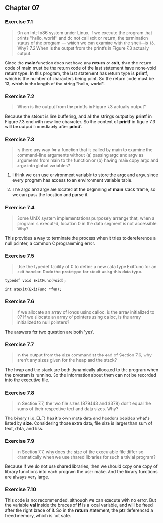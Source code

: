 ## Chapter 07

### Exercise 7.1

> On an Intel x86 system under Linux, if we execute the program that prints ‘‘hello, world’’ and do not call exit or return, the termination status of the program — which we can examine with the shell—is 13. Why? 7.2 When is the output from the printfs in Figure 7.3 actually output.

Since the **main** function does not have any **return** or **exit**, then the return code of main must be the return code of the last statement have none-void return type. In this program, the last statement has return type is **printf**, which is the number of characters being print. So the return code must be 13, which is the length of the string "hello, world".

### Exercise 7.2

> When is the output from the printfs in Figure 7.3 actually output?

Because the stdout is line buffering, and all the strings output by **printf** in Figure 7.3 end with new line character. So the content of **printf** in figure 7.3 will be output immediately after **printf**.

### Exercise 7.3

> Is there any way for a function that is called by main to examine the command-line arguments without (a) passing argc and argv as arguments from main to the function or (b) having main copy argc and argv into global variables?

1. I think we can use environment variable to store the argc and argv, since every program has access to an environment variable table.

2. The argc and argv are located at the beginning of **main** stack frame, so we can pass the location and parse it.

### Exercise 7.4

> Some UNIX system implementations purposely arrange that, when a program is executed, location 0 in the data segment is not accessible. Why?

This provides a way to terminate the process when it tries to dereference a null pointer, a common C programming error.


### Exercise 7.5

> Use the typedef facility of C to define a new data type Exitfunc for an exit handler. Redo the prototype for atexit using this data type.

	typedef void ExitFunc(void);
	
	int atexit(ExitFunc *fun);

### Exercise 7.6

> If we allocate an array of longs using calloc, is the array initialized to 0? If we allocate an array of pointers using calloc, is the array initialized to null pointers?

The answers for two question are both 'yes'.

 
### Exercise 7.7

> In the output from the size command at the end of Section 7.6, why aren’t any sizes given for the heap and the stack?

The heap and the stack are both dynamically allocated to the program when the program is running. So the information about them can not be recorded into the executive file.

### Exercise 7.8

> In Section 7.7, the two file sizes (879443 and 8378) don’t equal the sums of their respective text and data sizes. Why?

The binary (i.e. ELF) has it's own meta data and headers besides what's listed by **size**. Considering those extra data, file size is larger than sum of text, data, and bss.

### Exercise 7.9 

> In Section 7.7, why does the size of the executable file differ so dramatically when we use shared libraries for such a trivial program?

Because if we do not use shared libraries, then we should copy one copy of library functions into each program the user make. And the library functions are always very large.

### Exercise 7.10

This code is not recommended, although we can execute with no error. But the variable **val** inside the braces of **if** is a local variable, and will be freed after the right brace of if. So in the **return** statement, the **ptr** deferenced a freed memory, which is not safe.


